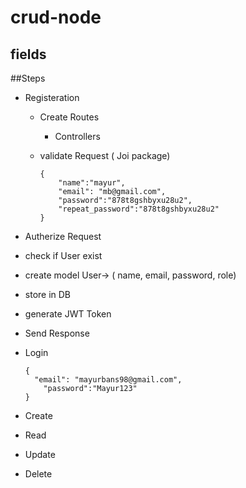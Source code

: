 # crud-node

## fields

##Steps

- Registeration

  - Create Routes
    - Controllers
  - validate Request ( Joi package)

    ```
    {
        "name":"mayur",
        "email": "mb@gmail.com",
        "password":"878t8gshbyxu28u2",
        "repeat_password":"878t8gshbyxu28u2"
    }
    ```

- Autherize Request
- check if User exist
- create model
  User-> ( name, email, password, role)
- store in DB
- generate JWT Token
- Send Response
- Login
  ```
  {
    "email": "mayurbans98@gmail.com",
      "password":"Mayur123"
  }
  ```
- Create
- Read
- Update
- Delete
